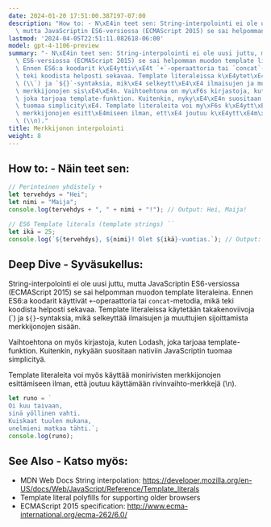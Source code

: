 ```yaml
---
date: 2024-01-20 17:51:00.387197-07:00
description: "How to: - N\xE4in teet sen: String-interpolointi ei ole uusi juttu,\
  \ mutta JavaScriptin ES6-versiossa (ECMAScript 2015) se sai helpomman muodon template\u2026"
lastmod: '2024-04-05T22:51:11.082618-06:00'
model: gpt-4-1106-preview
summary: "- N\xE4in teet sen: String-interpolointi ei ole uusi juttu, mutta JavaScriptin\
  \ ES6-versiossa (ECMAScript 2015) se sai helpomman muodon template literaleina.\
  \ Ennen ES6:a koodarit k\xE4yttiv\xE4t `+`-operaattoria tai `concat`-metodia, mik\xE4\
  \ teki koodista helposti sekavaa. Template literaleissa k\xE4ytet\xE4\xE4n takakenoviivoja\
  \ (\\`) ja `${}`-syntaksia, mik\xE4 selkeytt\xE4\xE4 ilmaisujen ja muuttujien sijoittamista\
  \ merkkijonojen sis\xE4\xE4n. Vaihtoehtona on my\xF6s kirjastoja, kuten Lodash,\
  \ joka tarjoaa template-funktion. Kuitenkin, nyky\xE4\xE4n suositaan nativiin JavaScriptin\
  \ tuomaa simplicity\xE4. Template literaleita voi my\xF6s k\xE4ytt\xE4\xE4 monirivisten\
  \ merkkijonojen esitt\xE4miseen ilman, ett\xE4 joutuu k\xE4ytt\xE4m\xE4\xE4n rivinvaihto-merkkej\xE4\
  \ (\\n)."
title: Merkkijonon interpolointi
weight: 8
---
```


## How to: - Näin teet sen:
```JavaScript
// Perinteinen yhdistely +
let tervehdys = "Hei";
let nimi = "Maija";
console.log(tervehdys + ", " + nimi + "!"); // Output: Hei, Maija!

// ES6 Template literals (template strings) ``
let ikä = 25;
console.log(`${tervehdys}, ${nimi}! Olet ${ikä}-vuotias.`); // Output: Hei, Maija! Olet 25-vuotias.
```

## Deep Dive - Syväsukellus:
String-interpolointi ei ole uusi juttu, mutta JavaScriptin ES6-versiossa (ECMAScript 2015) se sai helpomman muodon template literaleina. Ennen ES6:a koodarit käyttivät `+`-operaattoria tai `concat`-metodia, mikä teki koodista helposti sekavaa. Template literaleissa käytetään takakenoviivoja (\`) ja `${}`-syntaksia, mikä selkeyttää ilmaisujen ja muuttujien sijoittamista merkkijonojen sisään.

Vaihtoehtona on myös kirjastoja, kuten Lodash, joka tarjoaa template-funktion. Kuitenkin, nykyään suositaan nativiin JavaScriptin tuomaa simplicityä.

Template literaleita voi myös käyttää monirivisten merkkijonojen esittämiseen ilman, että joutuu käyttämään rivinvaihto-merkkejä (\n).

```JavaScript
let runo = `
Oi kuu taivaan,
sinä yöllinen vahti.
Kuiskaat tuulen mukana,
unelmieni matkaa tähti.`;
console.log(runo);
```

## See Also - Katso myös:
- MDN Web Docs String interpolation: https://developer.mozilla.org/en-US/docs/Web/JavaScript/Reference/Template_literals
- Template literal polyfills for supporting older browsers
- ECMAScript 2015 specification: http://www.ecma-international.org/ecma-262/6.0/
